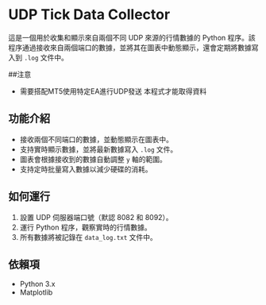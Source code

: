 # UDP Tick Data Collector

這是一個用於收集和顯示來自兩個不同 UDP 來源的行情數據的 Python 程序。該程序通過接收來自兩個端口的數據，並將其在圖表中動態顯示，還會定期將數據寫入到 `.log` 文件中。

##注意
- 需要搭配MT5使用特定EA進行UDP發送 本程式才能取得資料
## 功能介紹
- 接收兩個不同端口的數據，並動態顯示在圖表中。
- 支持實時顯示數據，並將最新數據寫入 `.log` 文件。
- 圖表會根據接收到的數據自動調整 `y` 軸的範圍。
- 支持定時批量寫入數據以減少硬碟的消耗。

## 如何運行
1. 設置 UDP 伺服器端口號（默認 8082 和 8092）。
2. 運行 Python 程序，觀察實時的行情數據。
3. 所有數據將被記錄在 `data_log.txt` 文件中。

## 依賴項
- Python 3.x
- Matplotlib
